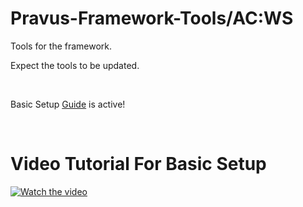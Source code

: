# Pravus-Framework-Tools/AC:WS
Tools for the framework.


Expect the tools to be updated.

<br   />

Basic Setup [Guide](https://github.com/lowqualitysoarin/Pravus-Framework-Tools/wiki/Getting-Started) is active!



<br     />

# Video Tutorial For Basic Setup

[![Watch the video](https://img.youtube.com/vi/byLxj_MIInw/hqdefault.jpg)](https://www.youtube.com/watch?v=byLxj_MIInw)
